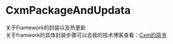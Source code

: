 # CxmPackageAndUpdata
关于Framework的封装以及热更新<br>
关于framwork的具体封装步骤可以去我的技术博客查看：[Cxm的简书](http://www.jianshu.com/p/85b0704c8613)
